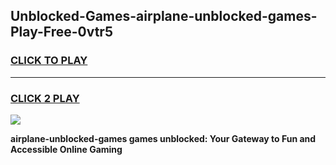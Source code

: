 
## Unblocked-Games-airplane-unblocked-games-Play-Free-0vtr5
<h3>
<a href="https://premium76.site?title=airplane-unblocked-games&ref=18A1">CLICK TO PLAY</a></h3>
<hr>

<h3>
<a href="https://premium76.site?title=airplane-unblocked-games&ref=18A1">CLICK 2 PLAY</a>
  
</h3>

<a href="https://premium76.site?title=airplane-unblocked-games&ref=18A1"><img src="https://clearcache.store/games.png"></a>


**airplane-unblocked-games games unblocked: Your Gateway to Fun and Accessible Online Gaming**
